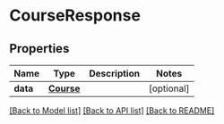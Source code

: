 # CourseResponse

## Properties
Name | Type | Description | Notes
------------ | ------------- | ------------- | -------------
**data** | [**Course**](Course.md) |  | [optional] 

[[Back to Model list]](README.md#documentation-for-models) [[Back to API list]](README.md#documentation-for-api-endpoints) [[Back to README]](README.md)


